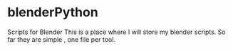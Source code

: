 # blenderPython
Scripts for Blender
This is a place where I will store my blender scripts. So far they are simple , one file per tool.
